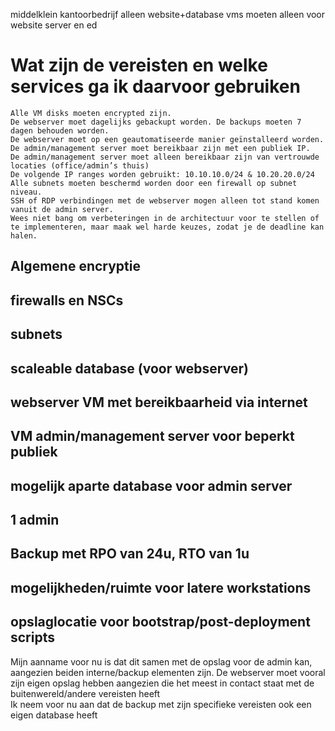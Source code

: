 middelklein kantoorbedrijf
alleen website+database
vms moeten alleen voor website server en ed




# Wat zijn de vereisten en welke services ga ik daarvoor gebruiken

    Alle VM disks moeten encrypted zijn.
    De webserver moet dagelijks gebackupt worden. De backups moeten 7 dagen behouden worden.
    De webserver moet op een geautomatiseerde manier geïnstalleerd worden.
    De admin/management server moet bereikbaar zijn met een publiek IP.
    De admin/management server moet alleen bereikbaar zijn van vertrouwde locaties (office/admin’s thuis)
    De volgende IP ranges worden gebruikt: 10.10.10.0/24 & 10.20.20.0/24
    Alle subnets moeten beschermd worden door een firewall op subnet niveau.
    SSH of RDP verbindingen met de webserver mogen alleen tot stand komen vanuit de admin server.
    Wees niet bang om verbeteringen in de architectuur voor te stellen of te implementeren, maar maak wel harde keuzes, zodat je de deadline kan halen.

## Algemene encryptie

## firewalls en NSCs

## subnets

## scaleable database (voor webserver)

## webserver VM met bereikbaarheid via internet

## VM admin/management server voor beperkt publiek

## mogelijk aparte database voor admin server

## 1 admin

## Backup met RPO van 24u, RTO van 1u

## mogelijkheden/ruimte voor latere workstations

## opslaglocatie voor bootstrap/post-deployment scripts
Mijn aanname voor nu is dat dit samen met de opslag voor de admin kan, aangezien beiden interne/backup elementen zijn. De webserver moet vooral zijn eigen opslag hebben aangezien die het meest in contact staat met de buitenwereld/andere vereisten heeft  
Ik neem voor nu aan dat de backup met zijn specifieke vereisten ook een eigen database heeft